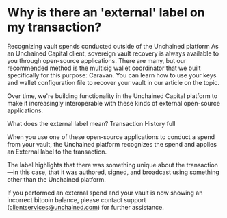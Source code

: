 # Why is there an 'external' label on my transaction?


Recognizing vault spends conducted outside of the Unchained platform
As an Unchained Capital client, sovereign vault recovery is always available to you through open-source applications. There are many, but our recommended method is the multisig wallet coordinator that we built specifically for this purpose: Caravan. You can learn how to use your keys and wallet configuration file to recover your vault in our article on the topic.

Over time, we're building functionality in the Unchained Capital platform to make it increasingly interoperable with these kinds of external open-source applications. 

What does the external label mean?
Transaction History full

When you use one of these open-source applications to conduct a spend from your vault, the Unchained platform recognizes the spend and applies an External label to the transaction.

The label highlights that there was something unique about the transaction—in this case, that it was authored, signed, and broadcast using something other than the Unchained platform.

If you performed an external spend and your vault is now showing an incorrect bitcoin balance, please contact support (clientservices@unchained.com) for further assistance.

